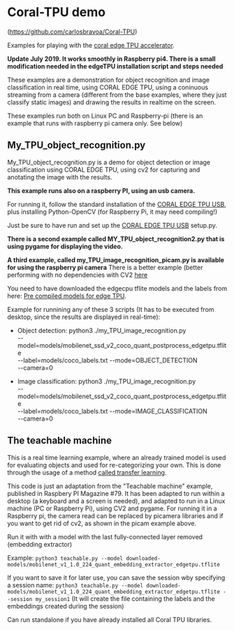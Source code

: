# Coral-TPU demo
(https://github.com/carlosbravoa/Coral-TPU)

Examples for playing with the [coral edge TPU accelerator](https://coral.withgoogle.com/tutorials/accelerator/).

**Update July 2019. It works smoothly in Raspberry pi4. There is a small modification needed in the edgeTPU installation script and steps needed**

These examples are a demonstration for object recognition and image classification in real time, using CORAL EDGE TPU, using a coninuous streaming from a camera (different from the base examples, where they just classify static images) and drawing the results in realtime on the screen.

These examples run both on Linux PC and Raspberry-pi (there is an example that runs with raspberry pi camera only. See below)

## My_TPU_object_recognition.py
My_TPU_object_recognition.py is a demo for object detection or image classification using CORAL EDGE TPU, using cv2 for capturing and anotating the image with the results.

**This example runs also on a raspberry PI, using an usb camera.**

For running it, follow the standard installation of the [CORAL EDGE TPU USB](https://coral.withgoogle.com/docs/accelerator/get-started/), plus installing Python-OpenCV (for Raspberry Pi, it may need compiling!)

Just be sure to have run and set up the [CORAL EDGE TPU USB](https://coral.withgoogle.com/docs/accelerator/get-started/) setup.py.

**There is a second example called MY_TPU_object_recognition2.py that is using pygame for displaying the video.**

**A third example, called my_TPU_image_recognition_picam.py is available for using the raspberry pi camera** There is a better example (better performing with no dependencies with CV2 [here](https://github.com/nickoala/edgetpu-on-pi)

You need to have downloaded the edgecpu tflite models and the labels from here: [Pre compiled models for edge TPU](https://coral.withgoogle.com/models/).

Example for runnining any of these 3 scripts (It has to be executed from desktop, since the results are displayed in real-time): 

  - Object detection:
    python3 ./my_TPU_image_recognition.py \
    --model=models/mobilenet_ssd_v2_coco_quant_postprocess_edgetpu.tflite \
    --label=models/coco_labels.txt --mode=OBJECT_DETECTION \
    --camera=0

  - Image classification:
    python3 ./my_TPU_image_recognition.py \
    --model=models/mobilenet_ssd_v2_coco_quant_postprocess_edgetpu.tflite \
    --label=models/coco_labels.txt --mode=IMAGE_CLASSIFICATION \
    --camera=0


## The teachable machine

This is a real time learning example, where an already trained model is used for evaluating objects and used for re-categorizing your own. This is done through the usage of a method [called transfer learning](https://coral.withgoogle.com/tutorials/edgetpu-retrain-classification-ondevice/).

This code is just an adaptation from the "Teachable machine" example, published in Raspbery PI Magazine #79. It has been adapted to run within a desktop (a keyboard and a screen is needed), and adapted to run in a Linux machine (PC or Raspberry Pi), using CV2 and pygame. For running it in a Raspberry pi, the camera read can be replaced by picamera libraries and if you want to get rid of cv2, as shown in the picam example above.


Run it with with a model with the last fully-connected layer removed (embedding extractor)

Example:
`python3 teachable.py --model downloaded-models/mobilenet_v1_1.0_224_quant_embedding_extractor_edgetpu.tflite`

If you want to save it for later use, you can save the session wby specifying a session name:
      `python3 teachable.py --model downloaded-models/mobilenet_v1_1.0_224_quant_embedding_extractor_edgetpu.tflite --session my_session1`
(It will create the file containing the labels and the embeddings created during the session)

Can run standalone if you have already installed all Coral TPU libraries.

